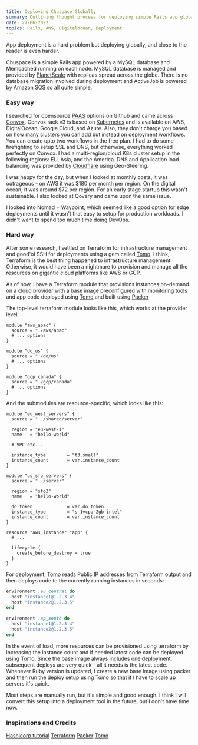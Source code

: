 ```yaml
---
title: Deploying Chuspace Globally
summary: Outlining thought process for deploying simple Rails app globally
date: 27-06-2022
topics: Rails, AWS, Digitalocean, Deployment
---
```


App deployment is a hard problem but deploying globally, and close to the reader is even harder.

Chuspace is a simple Rails app powered by a MySQL database and Memcached running on each node. MySQL database is managed and provided by [PlanetScale](https://planetscale.com/) with replicas spread across the globe. There is no database migration involved during deployment and ActiveJob is powered by Amazon SQS so all quite simple.

### Easy way

I searched for opensource [PAAS](https://github.com/search?o=desc&q=paas&s=updated&type=Repositories) options on Github and came across [Convox](https://convox.com/). Convox rack v3 is based on [Kubernetes](https://kubernetes.io/) and is available on AWS, DigitalOcean, Google Cloud, and Azure. Also, they don't charge you based on how many clusters you can add but instead on deployment workflows. You can create upto two workflows in the free plan. I had to do some firefighting to setup SSL and DNS, but otherwise, everything worked perfectly on Convox. I had a multi-region/cloud K8s cluster setup in the following regions: EU, Asia, and the America. DNS and Application load balancing was provided by [Cloudflare](https://www.cloudflare.com/en-gb/load-balancing/) using Geo-Steering.

I was happy for the day, but when I looked at monthly costs, it was outrageous - on AWS it was $180 per month per region. On the digital ocean, it was around $72 per region. For an early stage startup this wasn't sustainable. I also looked at Qovery and came upon the same issue.

I looked into Nomad + Waypoint, which seemed like a good option for edge deployments until it wasn't that easy to setup for production workloads. I didn't want to spend too much time doing DevOps.

### Hard way

After some research, I settled on Terraform for infrastructure management and good'ol SSH for deployments using a gem called [Tomo](https://github.com/mattbrictson/tomo). I think, Terraform is the best thing happened to infrastructure management. Otherwise, it would have been a nightmare to provision and manage all the resources on gigantic cloud platforms like AWS or GCP.

As of now, I have a Terraform module that provisions instances on-demand on a cloud provider with a base image preconfigured with monitoring tools and app code deployed using [Tomo](https://github.com/mattbrictson/tomo) and built using [Packer](https://www.packer.io/)

The top-level terraform module looks like this, which works at the provider level:

```hcl
module "aws_apac" {
  source = "./aws/apac"
  # ... options
}

module "do_us" {
  source = "./do/us"
  # ... options
}

module "gcp_canada" {
  source = "./gcp/canada"
  # ... options
}
```

And the submodules are resource-specific, which looks like this:

```hcl
module "eu_west_servers" {
  source = "../shared/server"

  region = "eu-west-1"
  name   = "hello-world"

  # VPC etc...

  instance_type        = "t3.small"
  instance_count       = var.instance_count
}
```

```hcl
module "us_sfo_servers" {
  source = "../server"

  region = "sfo3"
  name   = "hello-world"

  do_token             = var.do_token
  instance_type        = "s-1vcpu-2gb-intel"
  instance_count       = var.instance_count
}
```

```hcl
resource "aws_instance" "app" {
  # ...

  lifecycle {
    create_before_destroy = true
  }
}
```

For deployment, [Tomo](https://github.com/mattbrictson/tomo) reads Public IP addresses from Terraform output and then deploys code to the currently running instances in seconds:

```rb
environment :eu_central do
  host "instance1@1.2.3.4"
  host "instance2@1.2.3.5"
end

environment :ap_south do
  host "instance1@1.2.3.4"
  host "instance2@1.2.3.5"
end
```

In the event of load, more resources can be provisioned using terraform by increasing the instance count and if needed latest code can be deployed using Tomo. Since the base image always includes one deployment, subsequent deploys are very quick - all it needs is the latest code. Whenever Ruby version is updated, I create a new base image using packer and then run the deploy setup using Tomo so that if I have to scale up servers it's quick.

Most steps are manually run, but it's simple and good enough. I think I will convert this setup into a deployment tool in the future, but I don't have time now.


### Inspirations and Credits

[Hashicorp tutorial](https://www.hashicorp.com/blog/terraform-feature-toggles-blue-green-deployments-canary-test)
[Terraform](https://www.terraform.io/)
[Packer](https://www.packer.io/)
[Tomo](https://github.com/mattbrictson/tomo)





